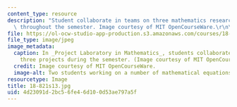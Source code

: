 ```yaml
---
content_type: resource
description: "Student collaborate in teams on three mathematics research projects\
  \ throughout the semester. Image courtesy of MIT OpenCourseWare.\r\n\r\n"
file: https://ol-ocw-studio-app-production.s3.amazonaws.com/courses/18-821-project-laboratory-in-mathematics-spring-2013/4d23091d2bc56fe46d100d53ae797a5f_18-821s13.jpg
file_type: image/jpeg
image_metadata:
  caption: In _Project Laboratory in Mathematics_, students collaborate in teams on
    three projects during the semester. (Image courtesy of MIT OpenCourseWare.)
  credit: Image courtesy of MIT OpenCourseWare.
  image-alt: Two students working on a number of mathematical equations on a whiteboard.
resourcetype: Image
title: 18-821s13.jpg
uid: 4d23091d-2bc5-6fe4-6d10-0d53ae797a5f
---
```

